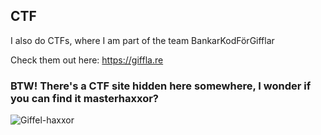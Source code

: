 ## CTF

I also do CTFs, where I am part of the team BankarKodFörGifflar

Check them out here: https://giffla.re

### BTW! There's a CTF site hidden here somewhere, I wonder if you can find it masterhaxxor?    

![Giffel-haxxor](https://giffla.re/gifflar.png)